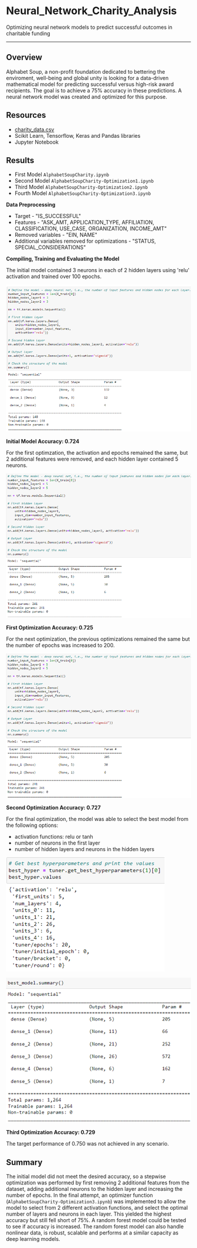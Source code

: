 # Neural_Network_Charity_Analysis
Optimizing neural network models to predict successful outcomes in charitable funding

---

## Overview

Alphabet Soup, a non-profit foundation dedicated to bettering the enviroment, well-being and global unity is looking for a data-driven mathematical model for predicting successful versus high-risk award recipients.  The goal is to achieve a 75% accuracy in these predictions.  A neural network model was created and optimized for this purpose.

## Resources
- [charity_data.csv](https://github.com/lnshewmo/Neural_Network_Charity_Analysis/blob/main/Resources/charity_data.csv) 
- Scikit Learn, Tensorflow, Keras and Pandas libraries
- Jupyter Notebook

## Results

- First Model `AlphabetSoupCharity.ipynb`
- Second Model `AlphabetSoupCharity-Optimization1.ipynb`
- Third Model `AlphabetSoupCharity-Optimization2.ipynb`
- Fourth Model `AlphabetSoupCharity-Optimization3.ipynb`

**Data Preprocessing**

 - Target - "IS_SUCCESSFUL"
 - Features - "ASK_AMT, APPLICATION_TYPE, AFFILIATION, CLASSIFICATION, USE_CASE, ORGANIZATION, INCOME_AMT"
 - Removed variables - "EIN, NAME"
 - Additional variables removed for optimizations - "STATUS, SPECIAL_CONSIDERATIONS"

**Compiling, Training and Evaluating the Model**

The initial model contained 3 neurons in each of 2 hidden layers using 'relu' activation and trained over 100 epochs.  

![initital](https://github.com/lnshewmo/Neural_Network_Charity_Analysis/blob/main/Resources/ASC_0.png)

**Initial Model Accuracy: 0.724**

For the first optimzation, the activation and epochs remained the same, but 2 additional features were removed, and each hidden layer contained 5 neurons.  

![initital](https://github.com/lnshewmo/Neural_Network_Charity_Analysis/blob/main/Resources/ASC_1.png)

**First Optimization Accuracy: 0.725**

For the next optimization, the previous optimizations remained the same but the number of epochs was increased to 200.  

![initital](https://github.com/lnshewmo/Neural_Network_Charity_Analysis/blob/main/Resources/ASC_2.png)

**Second Optimization Accuracy: 0.727**

For the final optimization, the model was able to select the best model from the following options:

- activation functions: relu or tanh
- number of neurons in the first layer
- number of hidden layers and neurons in the hidden layers

![initital](https://github.com/lnshewmo/Neural_Network_Charity_Analysis/blob/main/Resources/ASC_3a.png)

![initital](https://github.com/lnshewmo/Neural_Network_Charity_Analysis/blob/main/Resources/ASC_3b.png)

**Third Optimization Accuracy: 0.729**

The target performance of 0.750 was not achieved in any scenario.

## Summary

The initial model did not meet the desired accuracy, so a stepwise optimization was performed by first removing 2 additional features from the dataset, adding additional neurons to the hidden layer and increasing the number of epochs.  In the final attempt, an optimizer function (`AlphabetSoupCharity-Optimization3.ipynb`) was implemented to allow the model to select from 2 different activation functions, and select the optimal number of layers and neurons in each layer.  This yielded the highest accuracy but still fell short of 75%.  A random forest model could be tested to see if accuracy is increased.  The random forest model can also handle nonlinear data, is robust, scalable and performs at a similar capacity as deep learning models.




 
